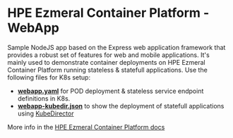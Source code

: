 # HPE Ezmeral Container Platform - WebApp
Sample NodeJS app based on the Express web application framework that provides a robust set of features for web and mobile applications.
It's mainly used to demonstrate container deployments on HPE Ezmeral Container Platform running stateless & statefull applications.   Use the following files for K8s setup: <br>
- [**webapp.yaml**](https://github.com/StefDS/webapp/blob/master/k8s/webapp.yaml) for POD deployment & stateless service endpoint definitions in K8s.
- [**webapp-kubedir.json**](https://github.com/StefDS/webapp/blob/master/k8s/webapp-kubedir.json) to show the deployment of statefull applications using [KubeDirector](https://github.com/bluek8s/kubedirector)

More info in the [HPE Ezmeral Container Platform docs](https://docs.containerplatform.hpe.com/home)
